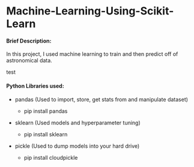 # Machine-Learning-Using-Scikit-Learn

#### Brief Description:

In this project, I used machine learning to train and then predict off of astronomical data. 

test

#### Python Libraries used:

- pandas (Used to import, store, get stats from and manipulate dataset)
  - pip install pandas
  
- sklearn (Used models and hyperparameter tuning)
  - pip install sklearn
  
- pickle (Used to dump models into your hard drive)
  - pip install cloudpickle